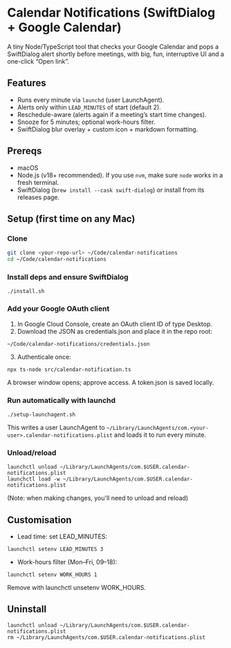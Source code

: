 # Calendar Notifications (SwiftDialog + Google Calendar)

A tiny Node/TypeScript tool that checks your Google Calendar and pops a SwiftDialog alert shortly before meetings, with big, fun, interruptive UI and a one-click “Open link”.

## Features

- Runs every minute via `launchd` (user LaunchAgent).
- Alerts only within `LEAD_MINUTES` of start (default 2).
- Reschedule-aware (alerts again if a meeting’s start time changes).
- Snooze for 5 minutes; optional work-hours filter.
- SwiftDialog blur overlay + custom icon + markdown formatting.

## Prereqs

- macOS
- Node.js (v18+ recommended). If you use `nvm`, make sure `node` works in a fresh terminal.
- SwiftDialog (`brew install --cask swift-dialog`) or install from its releases page.

## Setup (first time on any Mac)

### Clone

```bash
git clone <your-repo-url> ~/Code/calendar-notifications
cd ~/Code/calendar-notifications
```

### Install deps and ensure SwiftDialog

```
./install.sh
```

### Add your Google OAuth client

1. In Google Cloud Console, create an OAuth client ID of type Desktop.
2. Download the JSON as credentials.json and place it in the repo root:

```
~/Code/calendar-notifications/credentials.json
```

3. Authenticale once:

```
npx ts-node src/calendar-notification.ts
```

A browser window opens; approve access. A token.json is saved locally.

### Run automatically with launchd

```
./setup-launchagent.sh
```

This writes a user LaunchAgent to `~/Library/LaunchAgents/com.<your-user>.calendar-notifications.plist` and loads it to run every minute.

### Unload/reload

```
launchctl unload ~/Library/LaunchAgents/com.$USER.calendar-notifications.plist
launchctl load -w ~/Library/LaunchAgents/com.$USER.calendar-notifications.plist
```

(Note: when making changes, you'll need to unload and reload)

## Customisation

- Lead time: set LEAD_MINUTES:

```
launchctl setenv LEAD_MINUTES 3
```

- Work-hours filter (Mon–Fri, 09–18):

```
launchctl setenv WORK_HOURS 1
```

Remove with launchctl unsetenv WORK_HOURS.

## Uninstall

```
launchctl unload ~/Library/LaunchAgents/com.$USER.calendar-notifications.plist
rm ~/Library/LaunchAgents/com.$USER.calendar-notifications.plist
```
